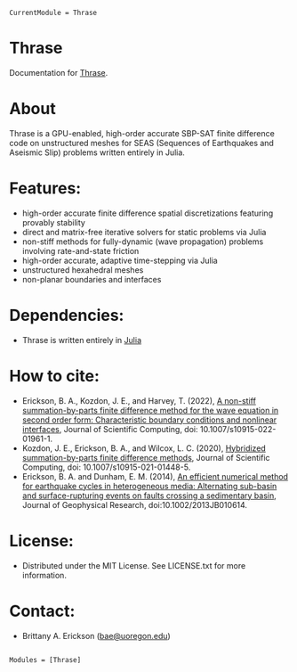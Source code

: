```@meta
CurrentModule = Thrase
```

# Thrase

Documentation for [Thrase](https://github.com/Thrase/Thrase.jl).

# About

Thrase is a GPU-enabled, high-order accurate SBP-SAT finite difference code on unstructured meshes for SEAS (Sequences of Earthquakes and Aseismic Slip) problems written entirely in Julia.  

# Features:
- high-order accurate finite difference spatial discretizations featuring provably stability
- direct and matrix-free iterative solvers for static problems via Julia
- non-stiff methods for fully-dynamic (wave propagation) problems involving rate-and-state friction
- high-order accurate, adaptive time-stepping via Julia
- unstructured hexahedral meshes
- non-planar boundaries and interfaces 

# Dependencies: 
- Thrase is written entirely in [Julia](https://julialang.org)

# How to cite: 
- Erickson, B. A., Kozdon, J. E., and Harvey, T. (2022), [A non-stiff summation-by-parts finite difference method for the wave equation in second order form: Characteristic boundary conditions and nonlinear interfaces](https://link.springer.com/article/10.1007/s10915-022-01961-1), Journal of Scientific Computing, doi: 10.1007/s10915-022-01961-1. 
- Kozdon, J. E., Erickson, B. A., and Wilcox, L. C. (2020), [Hybridized summation-by-parts finite difference methods](https://link.springer.com/article/10.1007/s10915-021-01448-5), Journal of Scientific Computing, doi: 10.1007/s10915-021-01448-5.
- Erickson, B. A. and Dunham, E. M. (2014), [An efficient numerical method for earthquake cycles in heterogeneous media: Alternating sub-basin and surface-rupturing events on faults crossing a sedimentary basin](https://ix.cs.uoregon.edu/~bae/resources/Erickson_Dunham_jgrb50593.pdf), Journal of  Geophysical Research, doi:10.1002/2013JB010614.

# License: 
- Distributed under the MIT License. See LICENSE.txt for more information.

# Contact:
- Brittany A. Erickson (bae@uoregon.edu)
```@index
```

```@autodocs
Modules = [Thrase]
```
